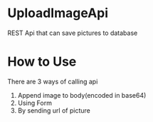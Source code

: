 # UploadImageApi
REST Api that can save pictures to database
# How to Use
There are 3 ways of calling api
1. Append image to body(encoded in base64)
2. Using Form
3. By sending url of picture
